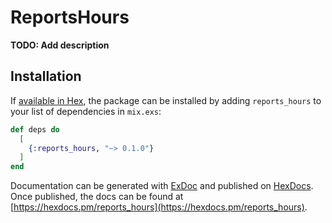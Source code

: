 # ReportsHours

**TODO: Add description**

## Installation

If [available in Hex](https://hex.pm/docs/publish), the package can be installed
by adding `reports_hours` to your list of dependencies in `mix.exs`:

```elixir
def deps do
  [
    {:reports_hours, "~> 0.1.0"}
  ]
end
```

Documentation can be generated with [ExDoc](https://github.com/elixir-lang/ex_doc)
and published on [HexDocs](https://hexdocs.pm). Once published, the docs can
be found at [https://hexdocs.pm/reports_hours](https://hexdocs.pm/reports_hours).

